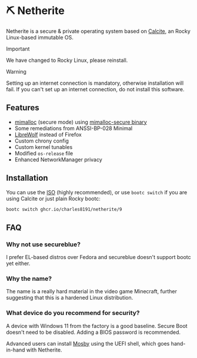 # :pick: Netherite

Netherite is a secure & private operating system based on [Calcite](https://github.com/charles8191/calcite), an Rocky Linux-based immutable OS.

> [!IMPORTANT]  
> We have changed to Rocky Linux, please reinstall.

> [!WARNING]
> Setting up an internet connection is mandatory, otherwise installation will fail. If you can't set up an internet connection, do not install this software.

## Features

- [mimalloc](https://github.com/microsoft/mimalloc) (secure mode) using [mimalloc-secure binary](https://github.com/charles8191/mimalloc-secure)
- Some remediations from ANSSI-BP-028 Minimal
- [LibreWolf](https://librewolf.net/) instead of Firefox
- Custom chrony config
- Custom kernel tunables
- Modified `os-release` file
- Enhanced NetworkManager privacy

## Installation

You can use the [ISO](https://github.com/charles8191/netherite/releases/latest) (highly recommended), or use `bootc switch` if you are using Calcite or just plain Rocky bootc:

```bash
bootc switch ghcr.io/charles8191/netherite/9
```

## FAQ

### Why not use secureblue?

I prefer EL-based distros over Fedora and secureblue doesn't support bootc yet either.

### Why the name?

The name is a really hard material in the video game Minecraft, further suggesting that this is a hardened Linux distribution.

### What device do you recommend for security?

A device with Windows 11 from the factory is a good baseline. Secure Boot doesn't need to be disabled. Adding a BIOS password is recommended.

Advanced users can install [Mosby](https://github.com/pbatard/Mosby) using the UEFI shell, which goes hand-in-hand with Netherite.
